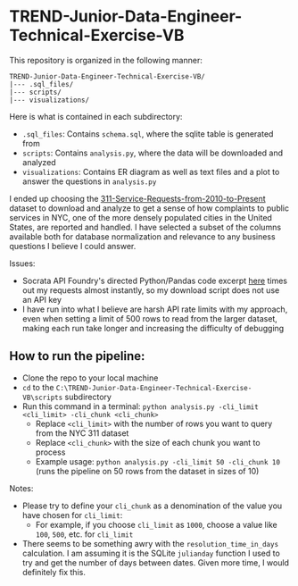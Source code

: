 # TREND-Junior-Data-Engineer-Technical-Exercise-VB

This repository is organized in the following manner:

```
TREND-Junior-Data-Engineer-Technical-Exercise-VB/
|--- .sql_files/
|--- scripts/
|--- visualizations/
```

Here is what is contained in each subdirectory:
* `.sql_files`: Contains `schema.sql`, where the sqlite table is generated from
* `scripts`: Contains `analysis.py`, where the data will be downloaded and analyzed
* `visualizations`: Contains ER diagram as well as text files and a plot to answer the questions in `analysis.py`

I ended up choosing the [311-Service-Requests-from-2010-to-Present](https://data.cityofnewyork.us/Social-Services/311-Service-Requests-from-2010-to-Present/erm2-nwe9/about_data) dataset to download and analyze to get a sense of how complaints to public services in NYC, one of the more densely populated cities in the United States, are reported and handled. I have selected a subset
of the columns available both for database normalization and relevance to any business questions I believe I could answer.

Issues:
* Socrata API Foundry's directed Python/Pandas code excerpt [here](https://dev.socrata.com/foundry/data.cityofnewyork.us/erm2-nwe9) times out my requests almost instantly, so my download script does not use an API key
* I have run into what I believe are harsh API rate limits with my approach, even when setting a limit of 500 rows to read from the larger dataset, making each run take longer and increasing the difficulty of debugging

## How to run the pipeline:
* Clone the repo to your local machine
* `cd` to the `C:\TREND-Junior-Data-Engineer-Technical-Exercise-VB\scripts` subdirectory
* Run this command in a terminal: `python analysis.py -cli_limit <cli_limit> -cli_chunk <cli_chunk>`
    * Replace `<cli_limit>` with the number of rows you want to query from the NYC 311 dataset
    * Replace `<cli_chunk>` with the size of each chunk you want to process
    * Example usage: `python analysis.py -cli_limit 50 -cli_chunk 10` (runs the pipeline on 50 rows from the dataset in sizes of 10)

Notes:
* Please try to define your `cli_chunk` as a denomination of the value you have chosen for `cli_limit`:
    * For example, if you choose `cli_limit` as `1000`, choose a value like `100`, `500`, etc. for `cli_limit`
* There seems to be something awry with the `resolution_time_in_days` calculation. I am assuming it is the SQLite `julianday` function I used to try and get the number of days between dates. Given more time, I would definitely fix this.